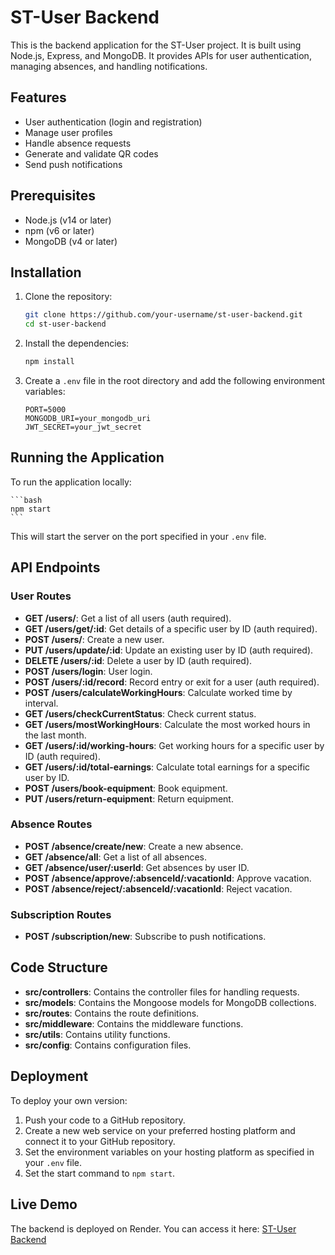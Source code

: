 # ST-User Backend

This is the backend application for the ST-User project. It is built using Node.js, Express, and MongoDB. It provides APIs for user authentication, managing absences, and handling notifications.

## Features

- User authentication (login and registration)
- Manage user profiles
- Handle absence requests
- Generate and validate QR codes
- Send push notifications

## Prerequisites

- Node.js (v14 or later)
- npm (v6 or later)
- MongoDB (v4 or later)

## Installation

1. Clone the repository:

    ```bash
    git clone https://github.com/your-username/st-user-backend.git
    cd st-user-backend
    ```

2. Install the dependencies:

    ```bash
    npm install
    ```

3. Create a `.env` file in the root directory and add the following environment variables:

    ```env
    PORT=5000
    MONGODB_URI=your_mongodb_uri
    JWT_SECRET=your_jwt_secret
    ```

## Running the Application

To run the application locally:

    ```bash
    npm start
    ```

This will start the server on the port specified in your `.env` file.

## API Endpoints

### User Routes

- **GET /users/**: Get a list of all users (auth required).
- **GET /users/get/:id**: Get details of a specific user by ID (auth required).
- **POST /users/**: Create a new user.
- **PUT /users/update/:id**: Update an existing user by ID (auth required).
- **DELETE /users/:id**: Delete a user by ID (auth required).
- **POST /users/login**: User login.
- **POST /users/:id/record**: Record entry or exit for a user (auth required).
- **POST /users/calculateWorkingHours**: Calculate worked time by interval.
- **GET /users/checkCurrentStatus**: Check current status.
- **GET /users/mostWorkingHours**: Calculate the most worked hours in the last month.
- **GET /users/:id/working-hours**: Get working hours for a specific user by ID (auth required).
- **GET /users/:id/total-earnings**: Calculate total earnings for a specific user by ID.
- **POST /users/book-equipment**: Book equipment.
- **PUT /users/return-equipment**: Return equipment.

### Absence Routes

- **POST /absence/create/new**: Create a new absence.
- **GET /absence/all**: Get a list of all absences.
- **GET /absence/user/:userId**: Get absences by user ID.
- **POST /absence/approve/:absenceId/:vacationId**: Approve vacation.
- **POST /absence/reject/:absenceId/:vacationId**: Reject vacation.

### Subscription Routes

- **POST /subscription/new**: Subscribe to push notifications.

## Code Structure

- **src/controllers**: Contains the controller files for handling requests.
- **src/models**: Contains the Mongoose models for MongoDB collections.
- **src/routes**: Contains the route definitions.
- **src/middleware**: Contains the middleware functions.
- **src/utils**: Contains utility functions.
- **src/config**: Contains configuration files.

## Deployment

To deploy your own version:

1. Push your code to a GitHub repository.
2. Create a new web service on your preferred hosting platform and connect it to your GitHub repository.
3. Set the environment variables on your hosting platform as specified in your `.env` file.
4. Set the start command to `npm start`.

## Live Demo

The backend is deployed on Render. You can access it here: [ST-User Backend](https://st-backend-7eb0.onrender.com/)

